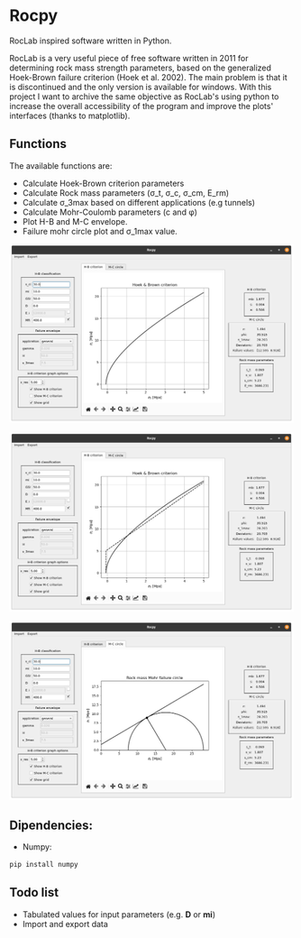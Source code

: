 # Rocpy

RocLab inspired software written in Python.

RocLab is a very useful piece of free software written in 2011 for determining rock mass strength parameters, based on the generalized Hoek-Brown failure criterion (Hoek
et al. 2002). The main problem is that it is discontinued and the only version is available for windows. With this project I want to archive the same objective as RocLab's using python to increase the overall accessibility of the program and improve the plots' interfaces (thanks to matplotlib). 



## Functions

The available functions are:

+ Calculate Hoek-Brown criterion parameters
+ Calculate Rock mass parameters (σ_t, σ_c, σ_cm, E_rm)
+ Calculate σ_3max based on different applications (e.g tunnels)
+ Calculate Mohr-Coulomb parameters (c and φ)
+ Plot H-B and M-C envelope.
+ Failure mohr circle plot and σ_1max value.

![](images/HB.png)

![](images/HB_MC.png)

![](images/Mohr.png)


## Dipendencies:

+ Numpy:

```python
pip install numpy
```


## Todo list


+ Tabulated values for input parameters (e.g. **D** or **mi**)
+ Import and export data


